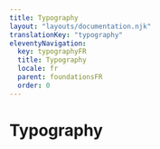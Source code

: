 ```yaml
---
title: Typography
layout: "layouts/documentation.njk"
translationKey: "typography"
eleventyNavigation:
  key: typographyFR
  title: Typography
  locale: fr
  parent: foundationsFR
  order: 0
---
```


# Typography